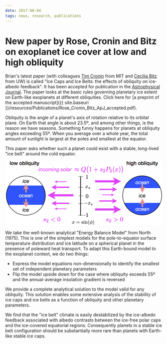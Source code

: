 ```yaml
---
date: 2017-08-04
tags: news, research, publications
---
```

# New paper by Rose, Cronin and Bitz on exoplanet ice cover at low and high obliquity

Brian's latest paper (with colleagues [Tim Cronin](http://web.mit.edu/~twcronin/www/index.html) from MIT and [Cecilia Bitz](http://www.atmos.washington.edu/~bitz/) from UW) is called "Ice Caps and Ice Belts: the effects of obliquity on ice-albedo feedback". It has been accepted for publication in the [Astrophysical Journal](http://iopscience.iop.org/journal/0004-637X). The paper looks at the basic rules governing planetary ice extent on Earth-like exoplanets at different obliquities. Click here for [a preprint of the accepted manuscript]({{ site.baseurl }}/resources/Publications/Rose_Cronin_Bitz_ApJ_accepted.pdf).

Obliquity is the angle of a planet's axis of rotation relative to its orbital plane. On Earth that angle is about 23.5º, and among other things, is the reason we have seasons. Something funny happens for planets at obliquity angles exceeding 55º. When you average over a whole year, the total amount of sunlight is largest at the poles and smallest at the equator.

This paper asks whether such a planet could exist with a stable, long-lived "ice belt" around the cold equator.

<img src="/_static/images/obliquity_insolation_sketch.png" alt="Obliquity sketch" style="width: 800px;" align="center" />

We take the well-known analytical "Energy Balance Model" from North (1975). This is one of the simplest models for the pole-to-equator surface temperature distribution and ice latitude on a spherical planet in the presence of poleward heat transport. To adapt this Earth-bound model to the exoplanet context, we do two things:

- Express the model equations non-dimensionally to identify the smallest set of independent planetary parameters
- Flip the model upside down for the case where obliquity exceeds 55º and the annual-average insolation gradient is reversed

We provide a complete analytical solution to the model valid for any obliquity. This solution enables some extensive analysis of the stability of ice caps and ice belts as a function of obliquity and other planetary parameters.

We find that the "ice belt" climate is easily destabilized by the ice-albedo feedback associated with albedo contrasts between the ice-free polar caps and the ice-covered equatorial regions. Consequently planets in a stable ice belt configuration should be substantially more rare than planets with Earth-like stable ice caps.
